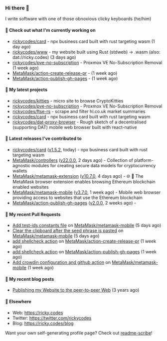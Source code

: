 ### Hi there 👋

I write software with one of those obnoxious clicky keyboards (he/him) 

#### 👀 Check out what I'm currently working on

- [rickycodes/card](https://github.com/rickycodes/card) - npx business card built with rust targeting wasm (1 day ago)
- [rickycodes/www](https://github.com/rickycodes/www) - my website built using Rust (stdweb) → .wasm (also: dat://ricky.codes) (3 days ago)
- [rickycodes/pve-no-subscription](https://github.com/rickycodes/pve-no-subscription) - Proxmox VE No-Subscription Removal (1 week ago)
- [MetaMask/action-create-release-pr](https://github.com/MetaMask/action-create-release-pr) -  (1 week ago)
- [MetaMask/action-publish-gh-pages](https://github.com/MetaMask/action-publish-gh-pages) -  (1 week ago)

#### 🌱 My latest projects

- [rickycodes/kitties](https://github.com/rickycodes/kitties) - micro site to browse CryptoKitties
- [rickycodes/pve-no-subscription](https://github.com/rickycodes/pve-no-subscription) - Proxmox VE No-Subscription Removal
- [rickycodes/ftse-rs](https://github.com/rickycodes/ftse-rs) - scrape and filter hl.co.uk market summaries
- [rickycodes/card](https://github.com/rickycodes/card) - npx business card built with rust targeting wasm
- [rickycodes/dat-proxy-browser](https://github.com/rickycodes/dat-proxy-browser) - Rough sketch of a decentralised (supporting DAT) mobile web browser built with react-native

#### 🔭 Latest releases I've contributed to

- [rickycodes/card](https://github.com/rickycodes/card) ([v1.5.2](https://github.com/rickycodes/card/releases/tag/v1.5.2), today) - npx business card built with rust targeting wasm
- [MetaMask/controllers](https://github.com/MetaMask/controllers) ([v22.0.0](https://github.com/MetaMask/controllers/releases/tag/v22.0.0), 2 days ago) - Collection of platform-agnostic modules for creating secure data models for cryptocurrency wallets
- [MetaMask/metamask-extension](https://github.com/MetaMask/metamask-extension) ([v10.7.0](https://github.com/MetaMask/metamask-extension/releases/tag/v10.7.0), 4 days ago) - :globe_with_meridians: :electric_plug: The MetaMask browser extension enables browsing Ethereum blockchain enabled websites
- [MetaMask/metamask-mobile](https://github.com/MetaMask/metamask-mobile) ([v3.7.0](https://github.com/MetaMask/metamask-mobile/releases/tag/v3.7.0), 1 week ago) - Mobile web browser providing access to websites that use the Ethereum blockchain
- [MetaMask/action-publish-gh-pages](https://github.com/MetaMask/action-publish-gh-pages) ([v2.0.0](https://github.com/MetaMask/action-publish-gh-pages/releases/tag/v2.0.0), 2 weeks ago) - 

#### 🔨 My recent Pull Requests

- [Add test-ids constants file](https://github.com/MetaMask/metamask-mobile/pull/3462) on [MetaMask/metamask-mobile](https://github.com/MetaMask/metamask-mobile) (5 days ago)
- [Clear the clipboard after the seed phrase is pasted](https://github.com/MetaMask/metamask-mobile/pull/3461) on [MetaMask/metamask-mobile](https://github.com/MetaMask/metamask-mobile) (5 days ago)
- [add shellcheck action](https://github.com/MetaMask/action-create-release-pr/pull/82) on [MetaMask/action-create-release-pr](https://github.com/MetaMask/action-create-release-pr) (1 week ago)
- [add shellcheck action](https://github.com/MetaMask/action-publish-gh-pages/pull/18) on [MetaMask/action-publish-gh-pages](https://github.com/MetaMask/action-publish-gh-pages) (1 week ago)
- [Add crowdin configuration and github action](https://github.com/MetaMask/metamask-mobile/pull/3455) on [MetaMask/metamask-mobile](https://github.com/MetaMask/metamask-mobile) (1 week ago)

#### 📜 My recent blog posts

- [Publishing my Website to the peer-to-peer Web](//ricky.codes/blog/posts/publishing-to-the-peer-to-peer-web/) (3 years ago)

#### 🔗 Elsewhere

- Web: https://ricky.codes
- Twitter: https://twitter.com/rickycodes
- Blog: https://ricky.codes/blog

Want your own self-generating profile page? Check out [readme-scribe](https://github.com/muesli/readme-scribe)!
